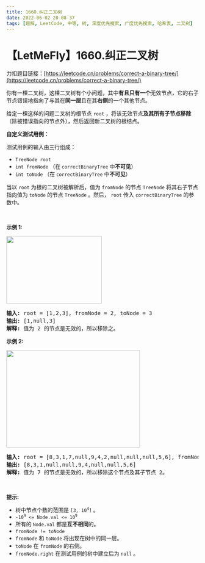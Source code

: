 ```yaml
---
title: 1660.纠正二叉树
date: 2022-06-02 20-08-37
tags: [题解, LeetCode, 中等, 树, 深度优先搜索, 广度优先搜索, 哈希表, 二叉树]
---
```


# 【LetMeFly】1660.纠正二叉树

力扣题目链接：[https://leetcode.cn/problems/correct-a-binary-tree/](https://leetcode.cn/problems/correct-a-binary-tree/)

<p>你有一棵二叉树，这棵二叉树有个小问题，其中<strong>有且只有一个</strong>无效节点，它的右子节点错误地指向了与其在<strong>同一层</strong>且在其<strong>右侧</strong>的一个其他节点。</p>

<p>给定一棵这样的问题二叉树的根节点 <code>root</code> ，将该无效节点<strong>及其所有子节点移除</strong>（除被错误指向的节点外），然后返回新二叉树的根结点。</p>

<p><b>自定义测试用例：</b></p>

<p>测试用例的输入由三行组成：</p>

<ul>
	<li><code>TreeNode root</code></li>
	<li><code>int fromNode</code> （在<strong> </strong><code>correctBinaryTree</code> 中<strong>不可见</strong>）</li>
	<li><code>int toNode</code> （在<strong> </strong><code>correctBinaryTree</code> 中<strong>不可见</strong>）</li>
</ul>

<p>当以 <code>root</code> 为根的二叉树被解析后，值为 <code>fromNode</code> 的节点 <code>TreeNode</code> 将其右子节点指向值为 <code>toNode</code> 的节点 <code>TreeNode</code> 。然后， <code>root</code> 传入 <code>correctBinaryTree</code> 的参数中。</p>

<p> </p>

<p><b>示例 1:</b></p>

<p><strong><img alt="" src="https://assets.leetcode.com/uploads/2020/10/22/ex1v2.png" style="width: 250px; height: 177px;" /></strong></p>

<pre>
<strong>输入:</strong> root = [1,2,3], fromNode = 2, toNode = 3
<strong>输出:</strong> [1,null,3]
<strong>解释:</strong> 值为 2 的节点是无效的，所以移除之。
</pre>

<p><strong>示例 2:</strong></p>

<p><strong><img alt="" src="https://assets.leetcode.com/uploads/2020/10/22/ex2v3.png" style="width: 350px; height: 255px;" /></strong></p>

<pre>
<strong>输入:</strong> root = [8,3,1,7,null,9,4,2,null,null,null,5,6], fromNode = 7, toNode = 4
<strong>输出:</strong> [8,3,1,null,null,9,4,null,null,5,6]
<strong>解释:</strong> 值为 7 的节点是无效的，所以移除这个节点及其子节点 2。
</pre>

<p> </p>

<p><strong>提示:</strong></p>

<ul>
	<li>树中节点个数的范围是 <code>[3, 10<sup>4</sup>]</code> 。</li>
	<li><code>-10<sup>9</sup> <= Node.val <= 10<sup>9</sup></code></li>
	<li>所有的 <code>Node.val</code> 都是<strong>互不相同</strong>的。</li>
	<li><code>fromNode != toNode</code></li>
	<li><code>fromNode</code> 和 <code>toNode</code> 将出现在树中的同一层。</li>
	<li><code>toNode</code> 在 <code>fromNode</code> 的右侧。</li>
	<li><code>fromNode.right</code> 在测试用例的树中建立后为 <code>null</code> 。</li>
</ul>


    